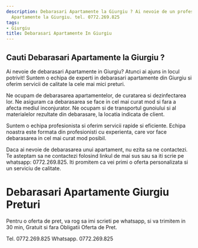 ```yaml
---
description: Debarasari Apartamente la Giurgiu ? Ai nevoie de un profesionist in Debarasari
  Apartamente la Giurgiu. tel. 0772.269.825
tags:
- Giurgiu
title: Debarasari Apartamente In Giurgiu
---
```



## Cauti Debarasari Apartamente la Giurgiu ?


Ai nevoie de debarasari Apartamente in Giurgiu? Atunci ai ajuns in locul potrivit! Suntem o echipa de experti in debarasari apartamente din Giurgiu si oferim servicii de calitate la cele mai mici preturi. 

Ne ocupam de debarasarea apartamentelor, de curatarea si dezinfectarea lor. Ne asiguram ca debarasarea se face in cel mai curat mod si fara a afecta mediul inconjurator. Ne ocupam si de transportul gunoiului si al materialelor rezultate din debarasare, la locatia indicata de client.

Suntem o echipa profesionista si oferim servicii rapide si eficiente. Echipa noastra este formata din profesionisti cu experienta, care vor face debarasarea in cel mai curat mod posibil.

Daca ai nevoie de debarasarea unui apartament, nu ezita sa ne contactezi. Te asteptam sa ne contactezi folosind linkul de mai sus sau sa iti scrie pe whatsapp: 0772.269.825. Iti promitem ca vei primi o oferta personalizata si un serviciu de calitate.

# Debarasari Apartamente Giurgiu Preturi
Pentru o oferta de pret, va rog sa imi scrieti pe whatsapp, si va trimitem in 30 min, Gratuit si fara Obligatii Oferta de Pret.

Tel. 0772.269.825
Whatsapp. 0772.269.825